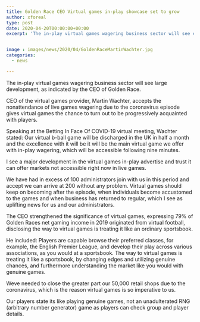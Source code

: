 ```yaml
---
title: Golden Race CEO Virtual games in-play showcase set to grow
author: xforeal 
type: post
date: 2020-04-20T00:00:00+00:00
excerpt: 'The in-play virtual games wagering business sector will see enormous development, as indicated by the CEO of Golden Race '


image : images/news/2020/04/GoldenRaceMartinWachter.jpg
categories:
  - news

---
```

The in-play virtual games wagering business sector will see large development, as indicated by the CEO of Golden Race. 

CEO of the virtual games provider, Martin Wachter, accepts the nonattendance of live games wagering due to the coronavirus episode gives virtual games the chance to turn out to be progressively acquainted with players. 

Speaking at the Betting In Face Of COVID-19 virtual meeting, Wachter stated: Our virtual b-ball game will be discharged in the UK in half a month and the excellence with it will be it will be the main virtual game we offer with in-play wagering, which will be accessible following nine minutes. 

I see a major development in the virtual games in-play advertise and trust it can offer markets not accessible right now in live games. 

We have had in excess of 100 administrators join with us in this period and accept we can arrive at 200 without any problem. Virtual games should keep on becoming after the episode, when individuals become accustomed to the games and when business has returned to regular, which I see as uplifting news for us and our administrators. 

The CEO strengthened the significance of virtual games, expressing 79&percnt; of Golden Races net gaming income in 2019 originated from virtual football, disclosing the way to virtual games is treating it like an ordinary sportsbook. 

He included: Players are capable browse their preferred classes, for example, the English Premier League, and develop their play across various associations, as you would at a sportsbook. The way to virtual games is treating it like a sportsbook, by changing edges and utilizing genuine chances, and furthermore understanding the market like you would with genuine games. 

Weve needed to close the greater part our 50,000 retail shops due to the coronavirus, which is the reason virtual games is so imperative to us. 

Our players state its like playing genuine games, not an unadulterated RNG (arbitrary number generator) game as players can check group and player details.